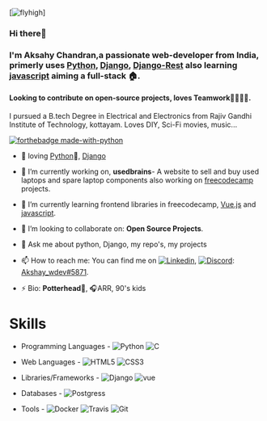 [![flyhigh][banner]]
### Hi there👋
### I'm Aksahy Chandran,a passionate web-developer from India, primerly uses [Python][python], [Django][django], [Django-Rest][django_rest] also learning [javascript][javascript] aiming a full-stack 🏠.
#### Looking to contribute on open-source projects, loves Teamwork👨‍👩‍👦‍👦.

I pursued a B.tech Degree in Electrical and Electronics from Rajiv Gandhi Institute of Technology, kottayam. Loves DIY, Sci-Fi movies, music...
<!--
**Akshay-ch-dj/Akshay-ch-dj** is a ✨ _special_ ✨ repository because its `README.md` (this file) appears on your GitHub profile.-->

[![forthebadge made-with-python](https://forthebadge.com/images/badges/made-with-python.svg)](https://github.com/Akshay-ch-dj)

- 💜 loving [Python][python]🐍, [Django][django] 

- 🔭 I’m currently working on, **usedbrains**- A website to sell  and buy used laptops and spare laptop components also 
   working on [freecodecamp][freecodecamp] projects.
 
- 🌱 I’m currently learning frontend libraries in freecodecamp, [Vue.js][vue] and [javascript][javascript].
   
- 👯 I’m looking to collaborate on: **Open Source Projects**.
<!-- 🤔 I’m looking for help with ...-->
- 💬 Ask me about python, Django, my repo's, my projects

- 📫 How to reach me: You can find me on [![Linkedin](https://img.shields.io/badge/-LinkedIn-blue?style=flat&logo=Linkedin&logoColor=white)][linkedin], [![Discord](https://img.shields.io/badge/-Docker-0066cc?style=flat&logo=Docker&logoColor=4da6ff)][discord]: [Akshay_wdev#5871][discord].
<!-- 😄 Pronouns: ...-->
- ⚡ Bio: **Potterhead**🧹️, 🎧ARR, 90's kids 

<!--🏡 [website][website] **|** 
🐦 [twitter][twitter] **|** 
📺 [youtube][youtube] **|** 
🎥 [twitch][twitch] **|** 
📦 [npm][npm] **|** 
📷 [instagram][instagram] **|** 
👔 [linkedin][linkedin]-->

# Skills #
 
- Programming Languages - <img alt="Python" src="https://img.shields.io/badge/-Python-597fbd?logo=Python&logoColor=White&style=for-the-badge"> <img alt="C" src="https://img.shields.io/badge/-5d646e?logo=C&logoColor=e6f0ff&style=for-the-badge">

- Web Languages - <img alt="HTML5" src="https://img.shields.io/badge/-HTML-Red?logo=HTML5&logoColor=White&style=for-the-badge"> <img alt="CSS3" src="https://img.shields.io/badge/-CSS-00804a?logo=CSS3&logoColor=c9f2d8&style=for-the-badge">

- Libraries/Frameworks - <img alt="Django" src="https://img.shields.io/badge/-Django-2f5c46?logo=Django&logoColor=Green&style=for-the-badge"> <img alt="vue" src="https://img.shields.io/badge/-Vue.js-38c981?logo=Vue.js&logoColor=White&style=for-the-badge">

- Databases - <img alt="Postgress" src="https://img.shields.io/badge/-PostgreSQL-8fd6ff?logo=PostgreSQL&logoColor=00406e&style=for-the-badge"> 
- Tools - <img alt="Docker" src="https://img.shields.io/badge/-Docker-0083bf?logo=Docker&logoColor=White&style=for-the-badge"> <img alt="Travis" src="https://img.shields.io/badge/-Travis-Yellow?logo=Travis&logoColor=Yelllow&style=for-the-badge"> <img alt="Git" src="https://img.shields.io/badge/-Git-Red?logo=Git&logoColor=White&style=for-the-badge">

[banner]: #
[javascript]: https://www.javascript.com/
[vue]: https://vuejs.org/
[python]: https://www.python.org/
[django]: https://www.djangoproject.com/
[django_rest]: https://www.django-rest-framework.org/
[docker]: https://www.docker.com/
[travis]: https://travis-ci.org/
[freecodecamp]: https://www.freecodecamp.org/
[codepen]: https://codepen.io/
[html5]: https://developer.mozilla.org/en-US/docs/Web/Guide/HTML/HTML5
[css3]: https://developer.mozilla.org/en-US/docs/Web/CSS
[postgresql]: https://www.postgresql.org/
[linkedin]: https://www.linkedin.com/in/akshay-chandran/
[vagrant]: https://www.vagrantup.com/
[potterhead]: https://www.wizardingworld.com/
[discord]: https://discord.com/
